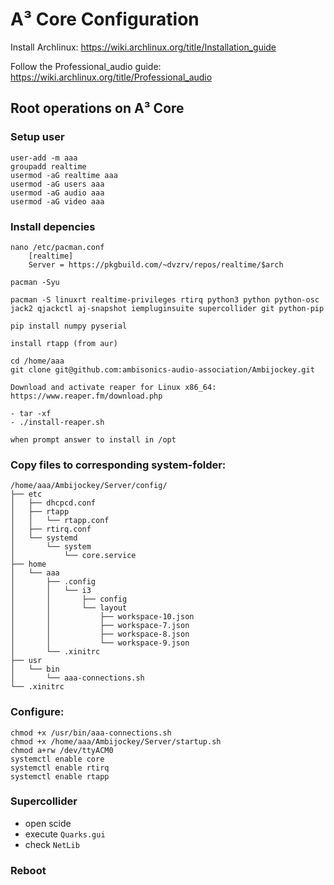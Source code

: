 # A³ Core Configuration
Install Archlinux:
https://wiki.archlinux.org/title/Installation_guide

Follow the Professional_audio guide:
https://wiki.archlinux.org/title/Professional_audio

## Root operations on A³ Core
### Setup user
``` 
user-add -m aaa
groupadd realtime
usermod -aG realtime aaa
usermod -aG users aaa
usermod -aG audio aaa
usermod -aG video aaa

``` 
### Install depencies
```
nano /etc/pacman.conf
	[realtime]
	Server = https://pkgbuild.com/~dvzrv/repos/realtime/$arch

pacman -Syu

pacman -S linuxrt realtime-privileges rtirq python3 python python-osc jack2 qjackctl aj-snapshot iempluginsuite supercollider git python-pip

pip install numpy pyserial

install rtapp (from aur)

cd /home/aaa
git clone git@github.com:ambisonics-audio-association/Ambijockey.git

Download and activate reaper for Linux x86_64:
https://www.reaper.fm/download.php

- tar -xf 
- ./install-reaper.sh 

when prompt answer to install in /opt
```
### Copy files to corresponding system-folder:
```
/home/aaa/Ambijockey/Server/config/
├── etc
│   ├── dhcpcd.conf
│   ├── rtapp
│   │   └── rtapp.conf
│   ├── rtirq.conf
│   └── systemd
│       └── system
│           └── core.service
├── home
│   └── aaa
│       ├── .config
│       │   └── i3
│       │       ├── config
│       │       └── layout
│       │           ├── workspace-10.json
│       │           ├── workspace-7.json
│       │           ├── workspace-8.json
│       │           └── workspace-9.json
│       └── .xinitrc
├── usr
│   └── bin
│       └── aaa-connections.sh
└── .xinitrc
```
### Configure:
```
chmod +x /usr/bin/aaa-connections.sh
chmod +x /home/aaa/Ambijockey/Server/startup.sh
chmod a+rw /dev/ttyACM0
systemctl enable core
systemctl enable rtirq
systemctl enable rtapp

```
### Supercollider
- open scide
- execute ```Quarks.gui```
- check ```NetLib```

### Reboot